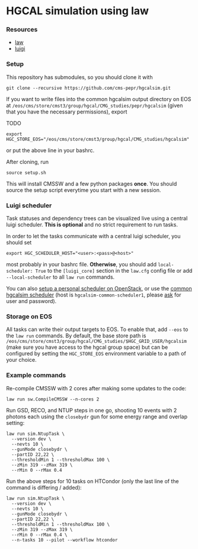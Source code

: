 # HGCAL simulation using law


### Resources

- [law](https://law.readthedocs.io/en/latest)
- [luigi](https://luigi.readthedocs.io/en/stable)


### Setup

This repository has submodules, so you should clone it with

```shell
git clone --recursive https://github.com/cms-pepr/hgcalsim.git
```

If you want to write files into the common hgcalsim output directory on EOS at `/eos/cms/store/cmst3/group/hgcal/CMG_studies/pepr/hgcalsim` (given that you have the necessary permissions), export



TODO


```shell
export HGC_STORE_EOS="/eos/cms/store/cmst3/group/hgcal/CMG_studies/hgcalsim"
```

or put the above line in your bashrc.

After cloning, run

```shell
source setup.sh
```

This will install CMSSW and a few python packages **once**. You should source the setup script everytime you start with a new session.


### Luigi scheduler

Task statuses and dependency trees can be visualized live using a central luigi scheduler. **This is optional** and no strict requirement to run tasks.

In order to let the tasks communicate with a central luigi scheduler, you should set

```shell
export HGC_SCHEDULER_HOST="<user>:<pass>@<host>"
```

most probably in your bashrc file. **Otherwise**, you should add `local-scheduler: True` to the `[luigi_core]` section in the `law.cfg` config file or add `--local-scheduler` to all `law run` commands.

You can also [setup a personal scheduler on OpenStack](https://github.com/CMS-HGCAL/hgcalsim/wiki#setting-up-a-luigi-scheduler-on-openstack), or use the [common hgcalsim scheduler](http://hgcalsim-common-scheduler1.cern.ch) (host is `hgcalsim-common-scheduler1`, please [ask](mailto:marcel.rieger@cern.ch?Subject=Access%20to%20common%20hgcalsim%20scheduler) for user and password).


### Storage on EOS

All tasks can write their output targets to EOS. To enable that, add `--eos` to the `law run` commands. By default, the base store path is `/eos/cms/store/cmst3/group/hgcal/CMG_studies/$HGC_GRID_USER/hgcalsim` (make sure you have access to the hgcal group space) but can be configured by setting the `HGC_STORE_EOS` environment variable to a path of your choice.


### Example commands

Re-compile CMSSW with 2 cores after making some updates to the code:

```shell
law run sw.CompileCMSSW --n-cores 2
```

Run GSD, RECO, and NTUP steps in one go, shooting 10 events with 2 photons each using the `closebydr` gun for some energy range and overlap setting:

```shell
law run sim.NtupTask \
  --version dev \
  --nevts 10 \
  --gunMode closebydr \
  --partID 22,22 \
  --thresholdMin 1 --thresholdMax 100 \
  --zMin 319 --zMax 319 \
  --rMin 0 --rMax 0.4
```

Run the above steps for 10 tasks on HTCondor (only the last line of the command is differing / added):

```shell
law run sim.NtupTask \
  --version dev \
  --nevts 10 \
  --gunMode closebydr \
  --partID 22,22 \
  --thresholdMin 1 --thresholdMax 100 \
  --zMin 319 --zMax 319 \
  --rMin 0 --rMax 0.4 \
  --n-tasks 10 --pilot --workflow htcondor
```
